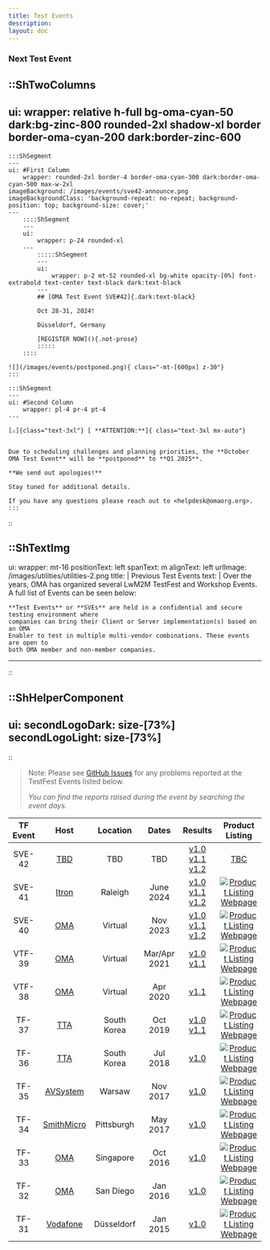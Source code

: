 ```yaml
---
title: Test Events
description:
layout: doc
---
```


### Next Test Event

::ShTwoColumns
---
ui:
    wrapper: relative h-full bg-oma-cyan-50 dark:bg-zinc-800 rounded-2xl shadow-xl border border-oma-cyan-200 dark:border-zinc-600
---
    :::ShSegment
    ---
    ui: #First Column
        wrapper: rounded-2xl border-4 border-oma-cyan-300 dark:border-oma-cyan-500 max-w-2xl
    imageBackground: /images/events/sve42-announce.png
    imageBackgroundClass: 'background-repeat: no-repeat; background-position: top; background-size: cover;'
    ---
        ::::ShSegment
        ---
        ui:
            wrapper: p-24 rounded-xl
        ---
            :::::ShSegment
            ---
            ui:
                wrapper: p-2 mt-52 rounded-xl bg-white opacity-[0%] font-extrabold text-center text-black dark:text-black
            ---
            ## [OMA Test Event SVE#42]{.dark:text-black}

            Oct 28-31, 2024!

            Düsseldorf, Germany

            [REGISTER NOW](){.not-prose}
            :::::
        ::::
    
    ![](/images/events/postponed.png){ class="-mt-[600px] z-30"}
    :::

    :::ShSegment
    ---
    ui: #Second Column
        wrapper: pl-4 pr-4 pt-4
    ---

    [⚠️]{class="text-3xl"} [ **ATTENTION:**]{ class="text-3xl mx-auto"} 

    
    Due to scheduling challenges and planning priorities, the **October OMA Test Event** will be **postponed** to **Q1 2025**.
    
    **We send out apologies!**

    Stay tuned for additional details. 

    If you have any questions please reach out to <helpdesk@omaorg.org>.
    :::
::

::ShTextImg
---
ui:
    wrapper: mt-16
positionText: left
spanText: m
alignText: left
urlImage: /images/utilities/utilities-2.png
title: |
  Previous Test Events
text: |
    Over the years, OMA has organized several LwM2M TestFest and Workshop Events. A full list of Events can be seen below:
    
    **Test Events** or **SVEs** are held in a confidential and secure testing environment where
    companies can bring their Client or Server implementation(s) based on an OMA
    Enabler to test in multiple multi-vendor combinations. These events are open to
    both OMA member and non-member companies.
---
::

::ShHelperComponent
---
ui:
    secondLogoDark: size-[73%]
    secondLogoLight: size-[73%]
---
::

> Note: Please see <a href="https://github.com/OpenMobileAlliance/OMA_LwM2M_for_Developers/issues" target="_blank">GitHub Issues</a> for any problems reported at the TestFest Events listed below.
>
>  _You can find the reports raised during the event by searching the event days._

<table>
    <thead>
        <tr>
            <th>TF Event</th>
            <th>Host</th>
            <th>Location</th>
            <th>Dates</th>
            <th>Results</th>
            <th>Product Listing</th>     
        </tr>
    </thead>
    <tbody>
        <tr>
            <td>SVE-42</td>
            <td><a href="" target="_blank">TBD</a></td>
            <td>TBD</td>
            <td>TBD</td>
            <td>
            <a href="" target="_blank"> v1.0</a></br>
            <a href="" target="_blank"> v1.1</a></br>
            <a href="" target="_blank"> v1.2</a> 
            </td>
            <td><a href="" target="_blank">TBC</a></td>
        </tr>
        <tr>
            <td>SVE-41</td>
            <td><a href="https://na.itron.com/" target="_blank">Itron</a></td>
            <td>Raleigh</td>
            <td>June 2024</td>
            <td>
            <a href="https://openmobilealliance.org/test_events/SVE-41/Test%20Results/OMA-SVE-41-Raleigh%20USA-10-13%20June%202024_Event-Conglomerated-Test_Results-LwM2M%20v1_0.pdf" target="_blank"> v1.0</a></br>
            <a href="https://openmobilealliance.org/test_events/SVE-41/Test%20Results/OMA-SVE-41%20(Raleigh,USA),%2010-13%20June%202024_Event%20Conglomerated-Test_Results-LwM2M%20v1_1.pdf" target="_blank"> v1.1</a></br>
            <a href="https://openmobilealliance.org/test_events/SVE-41/Test%20Results/OMA-SVE-41%20(Raleigh,USA),%2010-13%20June%202024_Event%20Conglomerated-Test_Results-LwM2M%20v1_2.pdf" target="_blank"> v1.2</a> 
            </td>
            <td><a href="/lwm2m/community/product-listing" target="_blank"><img src="/images/events/page.png"  alt="Product Listing Webpage"></a></td>
        </tr>
        <tr>
            <td>SVE-40</td>
            <td><a href="" target="_blank">OMA</a></td>
            <td>Virtual</td>
            <td>Nov 2023</td>
             <td><a href="https://openmobilealliance.org/test_events/VSVE-40/SVE-40_15-21-Nov-2023_Event-Conglomerated-Test-Results-LwM2M-v1_0.pdf" target="_blank"> v1.0</a></br> 
             <a href="https://openmobilealliance.org/test_events/VSVE-40/SVE-40_15-21-Nov-2023_Event-Conglomerated-Test-Results-LwM2M-v1_1.pdf" target="_blank"> v1.1</a></br>
             <a href="https://openmobilealliance.org/test_events/VSVE-40/SVE-40_15-21-Nov-2023_Event-Conglomerated-Test-Results-LwM2M-v1_2.pdf" target="_blank"> v1.2</a>
             </td>
            <td><a href="/lwm2m/community/product-listing" target="_blank"><img src="/images/events/page.png"  alt="Product Listing Webpage"></a></td>
        </tr>
        <tr>
            <td>VTF-39</td>
            <td><a href="" target="_blank">OMA</a></td>
            <td>Virtual</td>
            <td>Mar/Apr 2021</td>
            <td><a href="https://www.openmobilealliance.org/test_events/VTF-39/Mar_2021_VTF_Summary_and_Results_v1.0.pdf" target="_blank"> v1.0</a> </br> <a href="https://www.openmobilealliance.org/test_events/VTF-39/Mar_2021_VTF_Summary_and_Results.pdf" target="_blank"> v1.1</a></td>
            <td><a href="/lwm2m/community/product-listing" target="_blank"><img src="/images/events/page.png"  alt="Product Listing Webpage"></a></td>
        </tr>
        <tr>
            <td>VTF-38</td>
            <td><a href="" target="_blank">OMA</a></td>
            <td>Virtual</td>
            <td>Apr 2020</td>
            <td><a href="https://www.openmobilealliance.org/test_events/VTF-38/Virtual_Apr_2020_All_Test_Results.pdf" target="_blank"> v1.1</a></td>
            <td><a href="/lwm2m/community/product-listing" target="_blank"><img src="/images/events/page.png"  alt="Product Listing Webpage"></a></td>
        </tr>
        <tr>
            <td>TF-37</td>
            <td><a href="http://www.tta.or.kr/" target="_blank">TTA</a></td>
            <td>South Korea</td>
            <td>Oct 2019</td>
            <td><a href="https://www.openmobilealliance.org/test_events/TF-37/Korea_Oct_2019_v1_0_Consolidated_Test_Results.pdf" target="_blank"> v1.0</a> </br><a href="https://www.openmobilealliance.org/test_events/TF-37/Korea_Oct_2019_v1_1_Consolidated_Test_Results.pdf" target="_blank"> v1.1</a> </td>
            <td><a href="/lwm2m/community/product-listing" target="_blank"><img src="/images/events/page.png"  alt="Product Listing Webpage"></a></td>
        </tr>
        <tr>
            <td>TF-36</td>
            <td><a href="http://www.tta.or.kr/" target="_blank">TTA</a></td>
            <td>South Korea</td>
            <td>Jul 2018</td>
            <td><a href="https://www.openmobilealliance.org/test_events/TF-36/Korea_July_2018_All_Test_Results.pdf" target="_blank"> v1.0</a></td>
            <td><a href="/lwm2m/community/product-listing" target="_blank"><img src="/images/events/page.png"  alt="Product Listing Webpage"></a></td>
        </tr>
        <tr>
            <td>TF-35</td>
            <td><a href="https://www.avsystem.com/" target="_blank">AVSystem</a></td>
            <td>Warsaw</td>
            <td>Nov 2017</td>
            <td><a href="https://www.openmobilealliance.org/test_events/TF-35/Warsaw_Nov_2017_All_Test_Results.pdf" target="_blank"> v1.0</a></td>
            <td><a href="/lwm2m/community/product-listing" target="_blank"><img src="/images/events/page.png"  alt="Product Listing Webpage"></a></td>
        </tr>
        <tr>
            <td>TF-34</td>
            <td><a href="https://www.smithmicro.com/" target="_blank">SmithMicro</a></td>
            <td>Pittsburgh</td>
            <td>May 2017</td>
            <td><a href="https://www.openmobilealliance.org/test_events/TF-34/TestFest-Summary-Document.pdf" target="_blank"> v1.0</a></td>
            <td><a href="/lwm2m/community/product-listing" target="_blank"><img src="/images/events/page.png"  alt="Product Listing Webpage"></a></td>
        </tr>
        <tr>
            <td>TF-33</td>
            <td><a href="https://lwm2m.openmobilealliance.org/testfests/" target="_blank">OMA</a></td>
            <td>Singapore</td>
            <td>Oct 2016</td>
            <td><a href="https://www.openmobilealliance.org/test_events/TF-33/OMA-TestFest-Results-Summary-Singapore.pdf" target="_blank"> v1.0</a></td>
            <td><a href="/lwm2m/community/product-listing" target="_blank"><img src="/images/events/page.png"  alt="Product Listing Webpage"></a></td>
        </tr>
        <tr>
            <td>TF-32</td>
            <td><a href="https://lwm2m.openmobilealliance.org/testfests/" target="_blank">OMA</a></td>
            <td>San Diego</td>
            <td>Jan 2016</td>
            <td><a href="https://www.openmobilealliance.org/test_events/TF-32/Jan.2016.TestFest.Summary.Document.pdf" target="_blank"> v1.0</a></td>
            <td><a href="/lwm2m/community/product-listing" target="_blank"><img src="/images/events/page.png"  alt="Product Listing Webpage"></a></td>
        </tr>
        <tr>
            <td>TF-31</td>
            <td><a href="https://www.vodafone.com/" target="_blank">Vodafone</a></td>
            <td>Düsseldorf</td>
            <td>Jan 2015</td>
            <td><a href="https://www.openmobilealliance.org/test_events/TF-31/TestFest%20Summary%20Document.pdf" target="_blank"> v1.0</a></td>
            <td><a href="/lwm2m/community/product-listing" target="_blank"><img src="/images/events/page.png"  alt="Product Listing Webpage"></a></td>
        </tr>
    </body>
</table>

<style scoped>

th, td {
    vertical-align: middle !important;
    text-align: center !important;
}

td a {
    display: inline-block !important;
    vertical-align: middle !important;
}

img {
    vertical-align: middle !important;
}

</style>